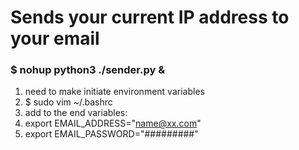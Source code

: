 # Sends your current IP address to your email

###  $ nohup python3 ./sender.py &

1. need to make initiate environment variables
2. $ sudo vim ~/.bashrc 
3. add to the end variables: 
4. export EMAIL_ADDRESS="name@xx.com"
5. export EMAIL_PASSWORD="#########"
 
